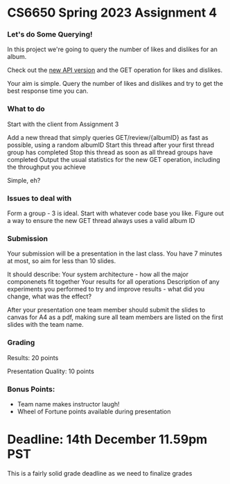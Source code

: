 # CS6650 Spring 2023  Assignment 4

### Let's do Some Querying!
In this project we're going to query the number of likes and dislikes for an album.

Check out the [new API version](https://app.swaggerhub.com/apis/IGORTON/AlbumStore/1.2#) and the GET operation for likes and dislikes.

Your aim is simple. Query the number of likes and dislikes and try to get the best response time you can.

### What to do
 
Start with the client from Assignment 3

Add a new thread that simply queries GET/review/{albumID} as fast as possible, using a random albumID
Start this thread after your first thread group has completed
Stop this thread as soon as all thread groups have completed
Output the usual statistics for the new GET operation, including the throughput you achieve

Simple, eh?

### Issues to deal with

Form a group - 3 is ideal. Start with whatever code base you like.
Figure out a way to ensure the new GET thread always uses a valid album ID

### Submission
Your submission will be a presentation in the last class. You have 7 minutes at most, so aim for less than 10 slides.

It should describe:
Your system architecture - how all the major componenets fit together
Your results for all operations
Description of any experiments you performed to try and improve results - what did you change, what was the effect?

After your presentation one team member should submit the slides to canvas for A4 as a pdf, making sure all team members are listed on the first slides with the team name.

### Grading

Results: 20 points

Presentation Quality: 10 points

### Bonus Points: 
* Team name makes instructor laugh!
* Wheel of Fortune points available during presentation

# Deadline: 14th December 11.59pm PST
This is a fairly solid grade deadline as we need to finalize grades
